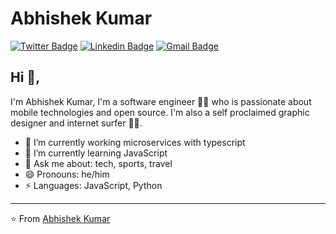 # Abhishek Kumar  
[![Twitter Badge](https://img.shields.io/badge/-@AbhishekKumar-1ca0f1?style=flat-square&labelColor=1ca0f1&logo=twitter&logoColor=white&link=https://twitter.com/abhishekkr95dev)](https://twitter.com/abhishekkr95dev) [![Linkedin Badge](https://img.shields.io/badge/-AbhishekKumar-blue?style=flat-square&logo=Linkedin&logoColor=white&link=https://www.linkedin.com/in/abhishek-kumar-b9390713b/)](https://www.linkedin.com/in/abhishek-kumar-b9390713b/) 
[![Gmail Badge](https://img.shields.io/badge/-abhishekkr1895@gmail.com-c14438?style=flat-square&logo=Gmail&logoColor=white&link=mailto:abhishekkr1895@gmail.com)](mailto:abhishekkr1895@gmail.com)

## Hi 👋, 
I'm Abhishek Kumar, I'm a software engineer 👨‍💻 who is passionate about mobile technologies and open source. I'm also a self proclaimed graphic designer and internet surfer 
🏄‍♂️. 

- 🔭 I’m currently working microservices with typescript
- 🌱 I’m currently learning JavaScript
- 💬 Ask me about: tech, sports, travel
- 😄 Pronouns: he/him
-  ⚡ Languages: JavaScript, Python



---
⭐️ From [Abhishek Kumar](https://github.com/abhishekkrdev)
